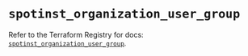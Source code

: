 # `spotinst_organization_user_group`

Refer to the Terraform Registry for docs: [`spotinst_organization_user_group`](https://registry.terraform.io/providers/spotinst/spotinst/1.224.0/docs/resources/organization_user_group).
